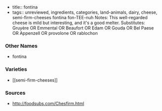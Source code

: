 - title:: fontina
- tags:: unreviewed, ingredients, categories, land-animals, dairy, cheese, semi-firm-cheeses
fontina fon-TEE-nuh Notes: This well-regarded cheese is mild but interesting, and it's a good melter. Substitutes: Gruyère OR Emmental OR Beaufort OR Edam OR Gouda OR Bel Paese OR Appenzell OR provolone OR rablochon

### Other Names

* fontina

### Varieties

* [[semi-firm-cheeses]]

### Sources
* http://foodsubs.com/Chesfirm.html
